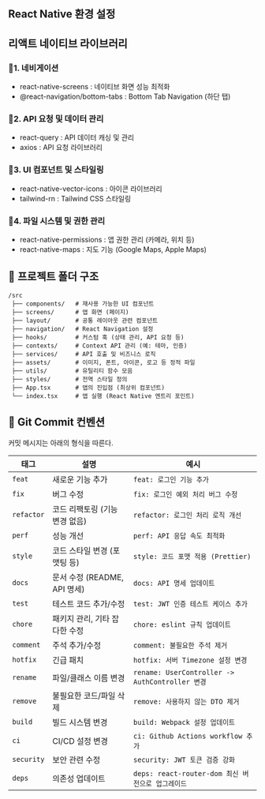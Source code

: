 ## React Native 환경 설정 

## 리액트 네이티브 라이브러리
### 📌1. 네비게이션
- react-native-screens : 네이티브 화면 성능 최적화
- @react-navigation/bottom-tabs : 	Bottom Tab Navigation (하단 탭)

### 📌2. API 요청 및 데이터 관리
- react-query : API 데이터 캐싱 및 관리 
- axios : API 요청 라이브러리

### 📌3. UI 컴포넌트 및 스타일링
- react-native-vector-icons : 아이콘 라이브러리
- tailwind-rn : Tailwind CSS 스타일링

### 📌4. 파일 시스템 및 권한 관리
- react-native-permissions : 앱 권한 관리 (카메라, 위치 등)
- react-native-maps : 지도 기능 (Google Maps, Apple Maps)
## 📂 프로젝트 폴더 구조

```plaintext
/src
 ├── components/   # 재사용 가능한 UI 컴포넌트
 ├── screens/      # 앱 화면 (페이지)
 ├── layout/       # 공통 레이아웃 관련 컴포넌트
 ├── navigation/   # React Navigation 설정
 ├── hooks/        # 커스텀 훅 (상태 관리, API 요청 등)
 ├── contexts/     # Context API 관리 (예: 테마, 인증)
 ├── services/     # API 호출 및 비즈니스 로직
 ├── assets/       # 이미지, 폰트, 아이콘, 로고 등 정적 파일
 ├── utils/        # 유틸리티 함수 모음
 ├── styles/       # 전역 스타일 정의
 ├── App.tsx       # 앱의 진입점 (최상위 컴포넌트)
 └── index.tsx     # 앱 실행 (React Native 엔트리 포인트)
```

## 📝 Git Commit 컨벤션

커밋 메시지는 아래의 형식을 따른다.

| 태그      | 설명 | 예시 |
|-----------|---------------------------------|-----------------------------------|
| `feat`    | 새로운 기능 추가               | `feat: 로그인 기능 추가` |
| `fix`     | 버그 수정                      | `fix: 로그인 예외 처리 버그 수정` |
| `refactor`| 코드 리팩토링 (기능 변경 없음) | `refactor: 로그인 처리 로직 개선` |
| `perf`    | 성능 개선                      | `perf: API 응답 속도 최적화` |
| `style`   | 코드 스타일 변경 (포맷팅 등)   | `style: 코드 포맷 적용 (Prettier)` |
| `docs`    | 문서 수정 (README, API 명세)  | `docs: API 명세 업데이트` |
| `test`    | 테스트 코드 추가/수정          | `test: JWT 인증 테스트 케이스 추가` |
| `chore`   | 패키지 관리, 기타 잡다한 수정  | `chore: eslint 규칙 업데이트` |
| `comment` | 주석 추가/수정                 | `comment: 불필요한 주석 제거` |
| `hotfix`  | 긴급 패치                      | `hotfix: 서버 Timezone 설정 변경` |
| `rename`  | 파일/클래스 이름 변경         | `rename: UserController -> AuthController 변경` |
| `remove`  | 불필요한 코드/파일 삭제       | `remove: 사용하지 않는 DTO 제거` |
| `build`   | 빌드 시스템 변경               | `build: Webpack 설정 업데이트` |
| `ci`      | CI/CD 설정 변경                | `ci: Github Actions workflow 추가` |
| `security`| 보안 관련 수정                 | `security: JWT 토큰 검증 강화` |
| `deps`    | 의존성 업데이트                 | `deps: react-router-dom 최신 버전으로 업그레이드` |



